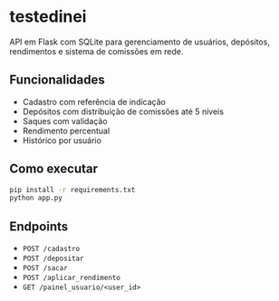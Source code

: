 # testedinei

API em Flask com SQLite para gerenciamento de usuários, depósitos, rendimentos e sistema de comissões em rede.

## Funcionalidades

- Cadastro com referência de indicação
- Depósitos com distribuição de comissões até 5 níveis
- Saques com validação
- Rendimento percentual
- Histórico por usuário

## Como executar

```bash
pip install -r requirements.txt
python app.py
```

## Endpoints

- `POST /cadastro`
- `POST /depositar`
- `POST /sacar`
- `POST /aplicar_rendimento`
- `GET /painel_usuario/<user_id>`
